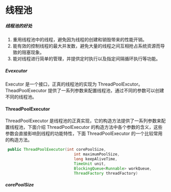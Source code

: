 # 线程池

##### 线程池的好处

1. 重用线程池中的线程，避免因为线程的创建和销毁带来的性能开销。
2. 能有效的控制线程的最大并发数，避免大量的线程之间互相抢占系统资源而导致的阻塞现象。
3. 能对线程进行简单的管理，并提供定时执行以及指定间隔循环执行等功能。

##### Evexcutor 

Executor 是一个接口，正真的线程池的实现为 ThreadPoolExcutor。TheadPoolExecutor 提供了一系列参数来配置线程池，通过不同的参数可以创建不同的线程池。

#### ThreadPoolExecutor

ThreadPoolExecutor 是线程池的正真实现，它的构造方法提供了一系列参数来配置线程池，下面介绍 ThreadPoolExecutor 的构造方法中各个参数的含义，这些参数会直接影响到线程的功能特性，下面 ThreadPoolExecutor 的一个比较常用的构造方法。

```java
 public ThreadPoolExecutor(int corePoolSize,
                              int maximumPoolSize,
                              long keepAliveTime,
                              TimeUnit unit,
                              BlockingQueue<Runnable> workQueue,
                              ThreadFactory threadFactory)
```

##### corePoolSize



